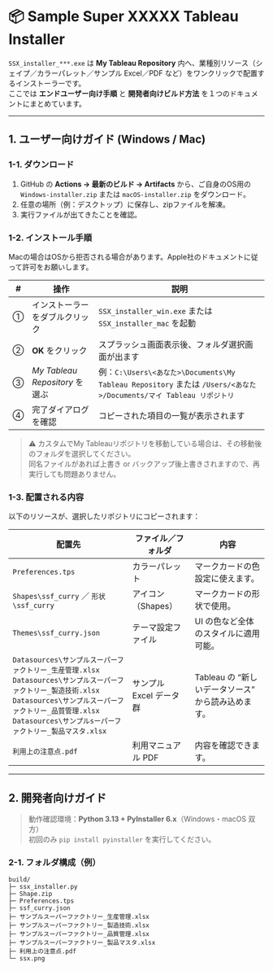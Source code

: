 # 📦 Sample Super XXXXX Tableau Installer

`SSX_installer_***.exe` は **My Tableau Repository** 内へ、業種別リソース（シェイプ／カラーパレット／サンプル Excel／PDF など）をワンクリックで配置するインストーラーです。  
ここでは **エンドユーザー向け手順** と **開発者向けビルド方法** を１つのドキュメントにまとめています。

---

## 1. ユーザー向けガイド (Windows / Mac)

### 1-1. ダウンロード

1. GitHub の **Actions → 最新のビルド → Artifacts** から、ご自身のOS用の `Windows-installer.zip` または `macOS-installer.zip` をダウンロード。  
2. 任意の場所（例：デスクトップ）に保存し、zipファイルを解凍。  
3. 実行ファイルが出てきたことを確認。

### 1-2. インストール手順

Macの場合はOSから拒否される場合があります。Apple社のドキュメントに従って許可をお願いします。

| # | 操作 | 説明 |
|---|------|------|
| ① | インストーラーをダブルクリック | `SSX_installer_win.exe` または `SSX_installer_mac` を起動 |
| ② | **OK** をクリック | スプラッシュ画面表示後、フォルダ選択画面が出ます |
| ③ | *My Tableau Repository* を選ぶ | 例：`C:\Users\<あなた>\Documents\My Tableau Repository` または `/Users/<あなた>/Documents/マイ Tableau リポジトリ` |
| ④ | 完了ダイアログを確認 | コピーされた項目の一覧が表示されます |

> ⚠ カスタムでMy Tableauリポジトリを移動している場合は、その移動後のフォルダを選択してください。  
> 同名ファイルがあれば上書き or バックアップ後上書きされますので、再実行しても問題ありません。

### 1-3. 配置される内容

以下のリソースが、選択したリポジトリにコピーされます：

| 配置先 | ファイル／フォルダ | 内容 |
|--------|----------------------|------|
| `Preferences.tps` | カラーパレット | マークカードの色設定に使えます。 |
| `Shapes\ssf_curry` ／ `形状\ssf_curry` | アイコン（Shapes） | マークカードの形状で使用。 |
| `Themes\ssf_curry.json` | テーマ設定ファイル | UI の色など全体のスタイルに適用可能。 |
| `Datasources\サンプルスーパーファクトリー_生産管理.xlsx`<br>`Datasources\サンプルスーパーファクトリー_製造技術.xlsx`<br>`Datasources\サンプルスーパーファクトリー_品質管理.xlsx`<br>`Datasources\サンプルsーパーファクトリー_製品マスタ.xlsx` | サンプル Excel データ群 | Tableau の “新しいデータソース” から読み込めます。 |
| `利用上の注意点.pdf` | 利用マニュアル PDF | 内容を確認できます。 |

---

## 2. 開発者向けガイド

> 動作確認環境：**Python 3.13 + PyInstaller 6.x**（Windows・macOS 双方）  
> 初回のみ `pip install pyinstaller` を実行してください。

### 2-1. フォルダ構成（例）

```text
build/
├─ ssx_installer.py
├─ Shape.zip
├─ Preferences.tps
├─ ssf_curry.json
├─ サンプルスーパーファクトリー_生産管理.xlsx
├─ サンプルスーパーファクトリー_製造技術.xlsx
├─ サンプルスーパーファクトリー_品質管理.xlsx
├─ サンプルスーパーファクトリー_製品マスタ.xlsx
├─ 利用上の注意点.pdf
└─ ssx.png
